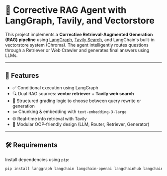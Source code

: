 # 🧠 Corrective RAG Agent with LangGraph, Tavily, and Vectorstore

This project implements a **Corrective Retrieval-Augmented Generation (RAG) pipeline** using [LangGraph](https://github.com/langchain-ai/langgraph), [Tavily Search](https://www.tavily.com/), and LangChain's built-in vectorstore system (Chroma). The agent intelligently routes questions through a Retriever or Web Crawler and generates final answers using LLMs.

---

## 🚀 Features

- ✅ Conditional execution using LangGraph
- 🔍 Dual RAG sources: **vector retriever** + **Tavily web search**
- 🧠 Structured grading logic to choose between query rewrite or generation
- ✂️ Chunking & embedding with `text-embedding-3-large`
- 🌐 Real-time info retrieval with Tavily
- 🧩 Modular OOP-friendly design (LLM, Router, Retriever, Generator)

---

## 🛠️ Requirements

Install dependencies using `pip`:

```bash
pip install langgraph langchain langchain-openai langchainhub langchain-community tavily
